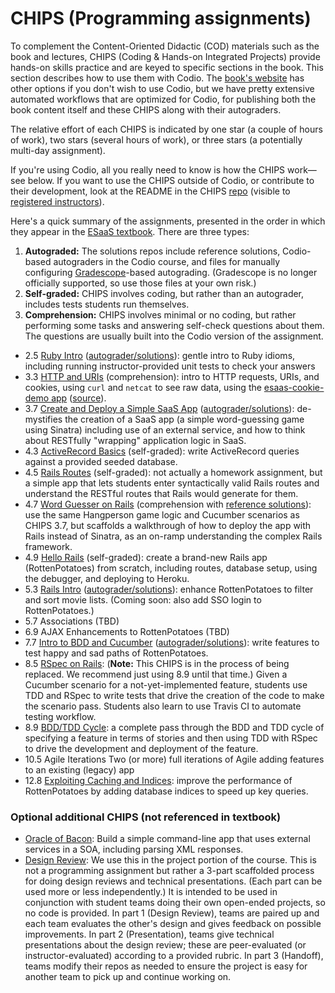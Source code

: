 # CHIPS (Programming assignments)

To complement the Content-Oriented Didactic (COD) materials such as the book and lectures, CHIPS (Coding & Hands-on Integrated Projects) provide hands-on skills practice and are keyed to specific sections in the book. This section describes how to use them with Codio. The [book's website](http://www.saasbook.info/instructors) has other options if you don't wish to use Codio, but we have pretty extensive automated workflows that are optimized for Codio, for publishing both the book content itself and these CHIPS along with their autograders.

The relative effort of each CHIPS is indicated by one star (a couple of hours of work), two stars (several hours of work), or three stars (a potentially multi-day assignment).

If you're using Codio, all you really need to know is how the CHIPS work—see below. If you want to use the CHIPS outside of Codio, or contribute to their development, look at the README in the CHIPS [repo](https://github.com/saasbook/chips) (visible to [registered instructors](https://www.saasbook.info/instructors)).

Here's a quick summary of the assignments, presented in the order in which they appear in the [ESaaS textbook](http://www.saasbook.info). There are three types:

1. **Autograded:** The solutions repos include reference solutions, Codio-based autograders in the Codio course, and files for manually configuring [Gradescope](https://gradescope.com)-based autograding. (Gradescope is no longer officially supported, so use those files at your own risk.)
2. **Self-graded:** CHIPS involves coding, but rather than an autograder, includes tests students run themselves.
3. **Comprehension:** CHIPS involves minimal or no coding, but rather performing some tasks and answering self-check questions about them. The questions are usually built into the Codio version of the assignment.



* 2.5 [Ruby Intro](https://github.com/saasbook/hw-ruby-intro) ([autograder/solutions](https://github.com/saasbook/hw-ruby-intro-ci)): gentle intro to Ruby idioms, including running instructor-provided unit tests to check your answers
* 3.3 [HTTP and URIs](https://github.com/saasbook/hw-http-intro) (comprehension): intro to HTTP requests, URIs, and cookies, using `curl` and `netcat` to see raw data, using the [esaas-cookie-demo app](https://esaas-cookie-demo.herokuapp.com) ([source](https://github.com/saasbook/esaas-cookie-demo)).
* 3.7 [Create and Deploy a Simple SaaS App](https://github.com/saasbook/hw-sinatra-saas-wordguesser) ([autograder/solutions](https://github.com/saasbook/hw-sinatra-saas-wordguesser-ci)): de-mystifies the creation of a SaaS app (a simple word-guessing game using Sinatra) including use of an external service, and how to think about RESTfully "wrapping" application logic in SaaS.
* 4.3 [ActiveRecord Basics](https://github.com/saasbook/hw-activerecord-practice) (self-graded): write ActiveRecord queries against a provided seeded database.
* 4.5 [Rails Routes](https://rails-routing-practice.herokuapp.com) (self-graded): not actually a homework assignment, but a simple app that lets students enter syntactically valid Rails routes and understand the RESTful routes that Rails would generate for them.
* 4.7 [Word Guesser on Rails](https://github.com/saasbook/hw-rails-wordguesser) (comprehension with [reference solutions](https://github.com/saasbook/hw-rails-wordguesser-ci)): use the same Hangperson game logic and Cucumber scenarios as CHIPS 3.7, but scaffolds a walkthrough of how to deploy the app with Rails instead of Sinatra, as an on-ramp understanding the complex Rails framework.
* 4.9 [Hello Rails](https://github.com/saasbook/hw-hello-rails) (self-graded): create a brand-new Rails app (RottenPotatoes) from scratch, including routes, database setup, using the debugger, and deploying to Heroku.
* 5.3 [Rails Intro](https://github.com/saasbook/hw-rails-intro) ([autograder/solutions](https://github.com/saasbook/hw-rails-intro-ci)): enhance RottenPotatoes to filter and sort movie lists. (Coming soon: also add SSO login to RottenPotatoes.)
* 5.7 Associations (TBD)
* 6.9 AJAX Enhancements to RottenPotatoes (TBD)
* 7.7 [Intro to BDD and Cucumber](https://github.com/saasbook/hw-bdd-cucumber) ([autograder/solutions](https://github.com/saasbook/hw-bdd-cucumber-ci)): write features to test happy and sad paths of RottenPotatoes.
* 8.5 [RSpec on Rails](https://github.com/saasbook/hw-tdd-rspec): (**Note:** This CHIPS is in the process of being replaced. We recommend just using 8.9 until that time.) Given a Cucumber scenario for a not-yet-implemented feature, students use TDD and RSpec to write tests that drive the creation of the code to make the scenario pass. Students also learn to use Travis CI to automate testing workflow.
* 8.9 [BDD/TDD Cycle](https://github.com/saasbook/hw-acceptance-unit-test-cycle-lite): a complete pass through the BDD and TDD cycle of specifying a feature in terms of stories and then using TDD with RSpec to drive the development and deployment of the feature.
* 10.5 Agile Iterations Two (or more) full iterations of Agile adding features to an existing (legacy) app
* 12.8 [Exploiting Caching and Indices](https://github.com/saasbook/hw-indices-performance): improve the performance of RottenPotatoes by adding database indices to speed up key queries.

### Optional additional CHIPS (not referenced in textbook)

* [Oracle of Bacon](https://github.com/saasbook/hw-oracle-of-bacon): Build a simple command-line app that uses external services in a SOA, including parsing XML responses.
* [Design Review](https://github.com/saasbook/hw-design-review): We use this in the project portion of the course. This is not a programming assignment but rather a 3-part scaffolded process for doing design reviews and technical presentations. (Each part can be used more or less independently.) It is intended to be used in conjunction with student teams doing their own open-ended projects, so no code is provided. In part 1 (Design Review), teams are paired up and each team evaluates the other's design and gives feedback on possible improvements. In part 2 (Presentation), teams give technical presentations about the design review; these are peer-evaluated (or instructor-evaluated) according to a provided rubric. In part 3 (Handoff), teams modify their repos as needed to ensure the project is easy for another team to pick up and continue working on.

